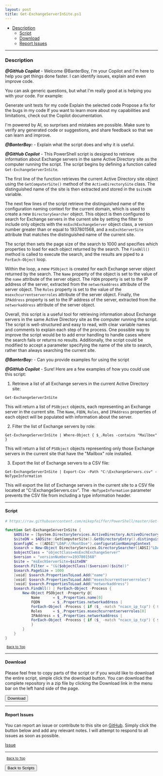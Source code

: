 ```yaml
---
layout: post
title: Get-ExchangeServerInSite.ps1
---
```


- [Description](#description)
  - [Script](#script)
  - [Download](#download)
  - [Report Issues](#report-issues)

---

### Description

**_@GitHub Copilot_** - Welcome @BanterBoy, I'm your Copilot and I'm here to help you get things done faster. I can identify issues, explain and even improve code.

You can ask generic questions, but what I'm really good at is helping you with your code. For example:

Generate unit tests for my code
Explain the selected code
Propose a fix for the bugs in my code
If you want to learn more about my capabilities and limitations, check out the Copilot documentation.

I'm powered by AI, so surprises and mistakes are possible. Make sure to verify any generated code or suggestions, and share feedback so that we can learn and improve.

**_@BanterBoy:_** - Explain what the script does and why it is useful.

**_@GitHub Copilot_** - This PowerShell script is designed to retrieve information about Exchange servers in the same Active Directory site as the computer running the script. The script begins by defining a function called `Get-ExchangeServerInSite`.

The first line of the function retrieves the current Active Directory site object using the `GetComputerSite()` method of the `ActiveDirectorySite` class. The distinguished name of the site is then extracted and stored in the `$siteDN` variable.

The next few lines of the script retrieve the distinguished name of the configuration naming context for the current domain, which is used to create a new `DirectorySearcher` object. This object is then configured to search for Exchange servers in the current site by setting the filter to include only objects with the `msExchExchangeServer` object class, a version number greater than or equal to 1937801568, and a `msExchServerSite` attribute that matches the distinguished name of the current site.

The script then sets the page size of the search to 1000 and specifies which properties to load for each object returned by the search. The `FindAll()` method is called to execute the search, and the results are piped to a `ForEach-Object` loop.

Within the loop, a new `PSObject` is created for each Exchange server object returned by the search. The `Name` property of the object is set to the value of the `name` attribute of the server object. The `FQDN` property is set to the IP address of the server, extracted from the `networkaddress` attribute of the server object. The `Roles` property is set to the value of the `msexchcurrentserverroles` attribute of the server object. Finally, the `IPAddress` property is set to the IP address of the server, extracted from the `networkaddress` attribute of the server object.

Overall, this script is a useful tool for retrieving information about Exchange servers in the same Active Directory site as the computer running the script. The script is well-structured and easy to read, with clear variable names and comments to explain each step of the process. One possible way to improve the script would be to add error handling to handle cases where the search fails or returns no results. Additionally, the script could be modified to accept a parameter specifying the name of the site to search, rather than always searching the current site.

**_@BanterBoy:_** - Can you provide examples for using the script

**_@GitHub Copilot_** - Sure! Here are a few examples of how you could use this script:

1. Retrieve a list of all Exchange servers in the current Active Directory site:

```
Get-ExchangeServerInSite
```

This will return a list of `PSObject` objects, each representing an Exchange server in the current site. The `Name`, `FQDN`, `Roles`, and `IPAddress` properties of each object will be populated with information about the server.

2. Filter the list of Exchange servers by role:

```
Get-ExchangeServerInSite | Where-Object { $_.Roles -contains "Mailbox" }
```

This will return a list of `PSObject` objects representing only those Exchange servers in the current site that have the "Mailbox" role installed.

3. Export the list of Exchange servers to a CSV file:

```
Get-ExchangeServerInSite | Export-Csv -Path "C:\ExchangeServers.csv" -NoTypeInformation
```

This will export the list of Exchange servers in the current site to a CSV file located at "C:\ExchangeServers.csv". The `-NoTypeInformation` parameter prevents the CSV file from including a type information header.

---

#### Script

```powershell
# https://raw.githubusercontent.com/mikepfeiffer/PowerShell/master/Get-ExchangeServerInSite.ps1

function Get-ExchangeServerInSite {
    $ADSite = [System.DirectoryServices.ActiveDirectory.ActiveDirectorySite]
    $siteDN = $ADSite::GetComputerSite().GetDirectoryEntry().distinguishedName
    $configNC = ([ADSI]"LDAP://RootDse").configurationNamingContext
    $search = New-Object DirectoryServices.DirectorySearcher([ADSI]"LDAP://$configNC")
    $objectClass = "objectClass=msExchExchangeServer"
    $version = "versionNumber>=1937801568"
    $site = "msExchServerSite=$siteDN"
    $search.Filter = "(&($objectClass)($version)($site))"
    $search.PageSize = 1000
    [void] $search.PropertiesToLoad.Add("name")
    [void] $search.PropertiesToLoad.Add("msexchcurrentserverroles")
    [void] $search.PropertiesToLoad.Add("networkaddress")
    $search.FindAll() | ForEach-Object -Process {
        New-Object PSObject -Property @{
            Name      = $_.Properties.name[0]
            FQDN      = $_.Properties.networkaddress |
            ForEach-Object -Process { if ($_ -match "ncacn_ip_tcp") { $_.split(":")[1] } }
            Roles     = $_.Properties.msexchcurrentserverroles[0]
            IPAddress = $_.Properties.networkaddress |
            ForEach-Object -Process { if ($_ -match "ncacn_ip_tcp") { $_.split(":")[1].split("/")[0] }
            }
        }
    }
}

```

<span style="font-size:11px;"><a href="#"><i class="fas fa-caret-up" aria-hidden="true" style="color: white; margin-right:5px;"></i>Back to Top</a></span>

---

#### Download

Please feel free to copy parts of the script or if you would like to download the entire script, simple click the download button. You can download the complete repository in a zip file by clicking the Download link in the menu bar on the left hand side of the page.

<button class="btn" type="submit" onclick="window.open('/PowerShell/NewFunctions/Get-ExchangeServerInSite.ps1')">
    <i class="fa fa-cloud-download-alt">
    </i>
        Download
</button>

---

#### Report Issues

You can report an issue or contribute to this site on <a href="https://github.com/BanterBoy/scripts-blog/issues">GitHub</a>. Simply click the button below and add any relevant notes. I will attempt to respond to all issues as soon as possible.

<!-- Place this tag where you want the button to render. -->

<a class="github-button" href="https://github.com/BanterBoy/scripts-blog/issues/new?title=Get-ExchangeServerInSite.ps1&body=There is a problem with this function. Please find details below." data-show-count="true" aria-label="Issue BanterBoy/scripts-blog on GitHub">Issue</a>

---

<span style="font-size:11px;"><a href="#"><i class="fas fa-caret-up" aria-hidden="true" style="color: white; margin-right:5px;"></i>Back to Top</a></span>

<a href="/menu/_pages/scripts.html">
    <button class="btn">
        <i class='fas fa-reply'>
        </i>
            Back to Scripts
    </button>
</a>

[1]: http://ecotrust-canada.github.io/markdown-toc
[2]: https://github.com/googlearchive/code-prettify
